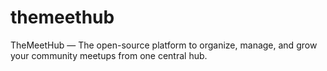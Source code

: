 # themeethub
TheMeetHub — The open-source platform to organize, manage, and grow your community meetups from one central hub.
